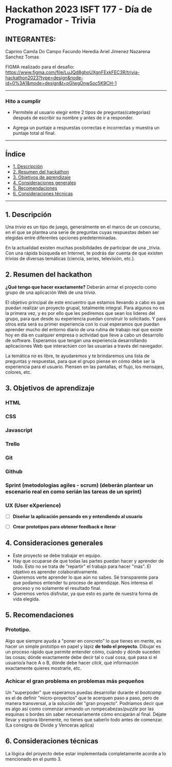 # Hackathon 2023 ISFT 177 - Día de Programador - Trivia

## INTEGRANTES:
Caprino Camila
Do Campo Facundo
Heredia Ariel
Jimenez Nazarena
Sanchez Tomas

FIGMA realizado para el desafio: https://www.figma.com/file/LuJQd8ghoUXgnFExkFEC3R/trivia-hackathon2023?type=design&node-id=0%3A1&mode=design&t=pGIwgOnwSoc5K9CH-1

-----------

### Hito a cumplir

- Permítele al usuario elegir entre 2 tipos de preguntas(categorias) después de escribir
su nombre y antes de ir a responder.

- Agrega un puntaje a respuestas correctas e incorrectas y muestra un puntaje
total al final.

-----------

## Índice

* [1. Descripción](#1-descripción)
* [2. Resumen del hackathon](#2-resumen-del-hachaton)
* [3. Objetivos de aprendizaje](#3-objetivos-de-aprendizaje)
* [4. Consideraciones generales](#4-consideraciones-generales)
* [5. Recomendaciones](#5-recomendaciones)
* [6. Consideraciones técnicas](#8-consideraciones-técnicas)

***

## 1. Descripción

Una _trivia_ es un tipo de juego, generalmente en el marco de un concurso, en el
que se plantea una serie de preguntas cuyas respuestas deben ser elegidas entre
diferentes opciones predeterminadas.

En la actualidad existen muchas posibilidades de participar de una _trivia.
Con una rápida búsqueda en Internet, te podrás dar cuenta de que existen
_trivias_ de diversas temáticas (ciencia, series, televisión, etc.).

## 2. Resumen del hackathon

**¿Qué tengo que hacer exactamente?** Deberán armar el proyecto como grupo de una aplicación Web de una _trivia_. 

El objetivo principal de este encuentro que estamos llevando a cabo es que puedan realizar un proyecto grupal, totalmente integral. Para algunos no es la primera vez, y es por ello que les pediremos que sean los lideres del grupo, para que desde su experiencia puedan construir lo solicitado. Y para otros esta será su primer experiencia con lo cual esperamos que puedan aprender mucho del entorno diario de una rutina de trabajo real que existe hoy en día en cualquier empresa o actividad que lleve a cabo un desarrollo de software. Esperamos que tengan una experiencia desarrollando aplicaciones Web que interactúen con las usuarias a través del navegador.

La temática no es libre, te ayudaremos y te brindaremos una lista de preguntas y respuestas, para que el grupo piense en cómo debe ser la experiencia para el usuario. Piensen en las pantallas, el flujo, los mensajes, colores, etc.

## 3. Objetivos de aprendizaje

### HTML

### CSS

### Javascript

### Trello

### Git

### Github

### Sprint (metodologias agiles - scrum) (deberán plantear un escenario real en como serián las tareas de un sprint)

### UX (User eXperience)

- [ ] **Diseñar la aplicación pensando en y entendiendo al usuario**

- [ ] **Crear prototipos para obtener feedback e iterar**

## 4. Consideraciones generales

* Este proyecto se debe trabajar en equipo.
* Hay que ocuparse de que todas las partes puedan hacer y aprender de todo. Esto no se trata 
de "repartir" el trabajo para hacer "más". El objetivo es aprender 
colaborativamente.
* Queremos verte aprender lo que aún no sabes. Sé transparente para que podamos 
entender tu proceso de aprendizaje. Nos interesa el proceso y no solamente el
resultado final.
* Queremos verlos disfrutar, ya que esto es parte de nuestra forma de vida elegida.

## 5. Recomendaciones
### Prototipo.
Algo que siempre ayuda a "poner en concreto” lo que tienes en mente, es hacer un
simple prototipo en papel y lápiz **de todo el proyecto**. Dibujar es un proceso
rápido que permite entender cómo, cuándo y dónde suceden las cosas;
dónde exactamente debe decir tal o cual cosa, qué pasa si el usuario/a hace A o B,
dónde debe hacer _click_, qué información exactamente quieres mostrarle, etc.

### Achicar el gran problema en problemas más pequeños
Un "superpoder" que esperamos puedas desarrollar durante el _bootcamp_ es el de
definir "micro-proyectos" que te acerquen paso a paso, pero de manera transversal,
a la solución del "gran proyecto".  Podríamos decir que es algo así como comenzar
armando un rompecabezas/_puzzle_ por las esquinas o bordes sin saber necesariamente
cómo encajarán al final. Déjate llevar y explora libremente, no tienes que saberlo
todo antes de comenzar. (La consigna de Divide y Venceras aplica)

## 6. Consideraciones técnicas

La lógica del proyecto debe estar implementada completamente acorde a lo mencionado en el punto 3.

